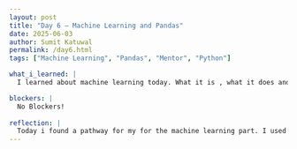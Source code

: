 ```yaml
---
layout: post
title: "Day 6 – Machine Learning and Pandas"
date: 2025-06-03
author: Sumit Katuwal
permalink: /day6.html
tags: ["Machine Learning", "Pandas", "Mentor", "Python"]

what_i_learned: |
  I learned about machine learning today. What it is , what it does and how we should we tackle with it. We learned about supervised, unsupervised, reinforcement learning about machine learning. We start basic functions codes of pandas and played with the csv file work for little and ended the day with the discussion what we are gonna do tomorrow.

blockers: |
  No Blockers!
  
reflection: |
  Today i found a pathway for my for the machine learning part. I used my knowledge of python in pandas and learned more about it. i learned basic pandas function and khew about numpy today.
---
```


